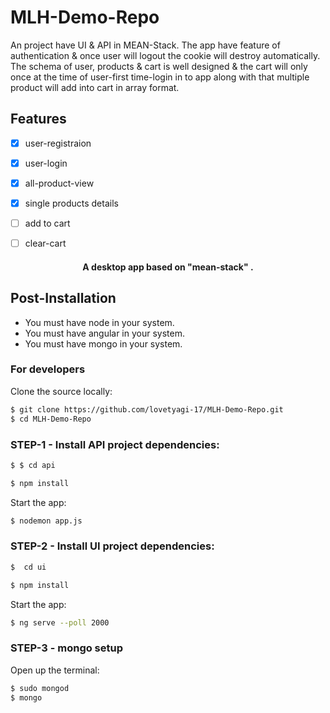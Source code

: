 # MLH-Demo-Repo
An project have UI &amp; API in MEAN-Stack. The app have feature of authentication & once user will logout the cookie will destroy automatically. The schema of user, products & cart is well designed & the cart will only once at the time of user-first time-login in to app along with that multiple product will add into cart in array format.
## Features

- [x] user-registraion
- [x] user-login
- [x] all-product-view
- [x] single products details
- [ ] add to cart
- [ ] clear-cart



<h4 align="center">A desktop app based on "mean-stack" </a>.</h4>

## Post-Installation
- You must have node in your system. 
- You must have angular in your system.
- You must have mongo in your system.

### For developers
Clone the source locally: 

```sh
$ git clone https://github.com/lovetyagi-17/MLH-Demo-Repo.git
$ cd MLH-Demo-Repo
```

### STEP-1 - Install API project dependencies:

```sh
$ $ cd api
```

```sh
$ npm install
```
Start the app:

```sh
$ nodemon app.js  
```
### STEP-2 - Install UI project dependencies:

```sh
$  cd ui
```
```sh
$ npm install
```
Start the app:

```sh
$ ng serve --poll 2000
```
### STEP-3 - mongo setup

Open up the terminal:

```sh
$ sudo mongod
$ mongo
```


